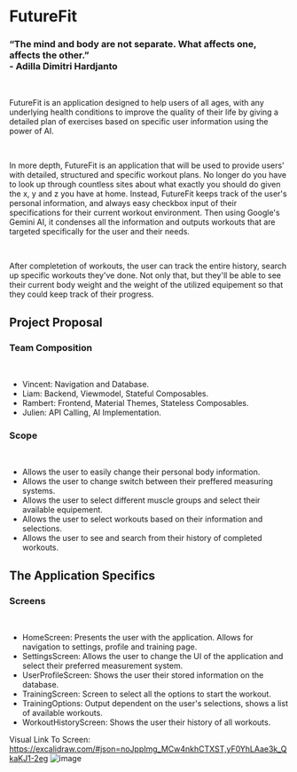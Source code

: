 # FutureFit

### “The mind and body are not separate. What affects one, affects the other.” <br>- Adilla Dimitri Hardjanto

<br>

<p>FutureFit is an application designed to help users of all ages, with any underlying health conditions to improve the quality of their life by giving a detailed plan of exercises based on specific user information using the power of AI.</p>
<br>
<p>In more depth, FutureFit is an application that will be used to provide users' with detailed, structured and specific workout plans. No longer do you have to look up through countless sites about what exactly you should do given the x, y and z you have at home. Instead, FutureFit keeps track of the user's personal information, and always easy checkbox input of their specifications for their current workout environment. Then using Google's Gemini AI, it condenses all the information and outputs workouts that are targeted specifically for the user and their needs.</p>
<br>
<p>After completetion of workouts, the user can track the entire history, search up specific workouts they've done. Not only that, but they'll be able to see their current body weight and the weight of the utilized equipement so that they could keep track of their progress.</p>

## Project Proposal

### Team Composition
<br>

<ul>
  <li>Vincent:   Navigation and Database.</li>
  <li>Liam:      Backend, Viewmodel, Stateful Composables.</li>
  <li>Rambert:   Frontend, Material Themes, Stateless Composables.</li>
  <li>Julien:    API Calling, AI Implementation.</li>
</ul>

### Scope
<br>

<ul>
  <li>Allows the user to easily change their personal body information.</li>
  <li>Allows the user to change switch between their preffered measuring systems.</li>
  <li>Allows the user to select different muscle groups and select their available equipement.</li>
  <li>Allows the user to select workouts based on their information and selections.</li>
  <li>Allows the user to see and search from their history of completed workouts.</li>
</ul>

## The Application Specifics

### Screens
<br>

<ul>
  <li>HomeScreen:            Presents the user with the application. Allows for navigation to settings, profile and training page.</li>
  <li>SettingsScreen:        Allows the user to change the UI of the application and select their preferred measurement system.</li>
  <li>UserProfileScreen:     Shows the user their stored information on the database.</li>
  <li>TrainingScreen:        Screen to select all the options to start the workout.</li>
  <li>TrainingOptions:       Output dependent on the user's selections, shows a list of available workouts.</li>
  <li>WorkoutHistoryScreen:  Shows the user their history of all workouts.</li>
</ul>

Visual Link To Screen: https://excalidraw.com/#json=noJppImg_MCw4nkhCTXST,yF0YhLAae3k_QkaKJ1-2eg
![image](https://github.com/user-attachments/assets/ebb65ddf-22f8-4d46-a3c5-4d8c61485c9a)
